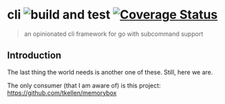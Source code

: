 # cli ![build and test](https://github.com/tkellen/cli/workflows/build%20and%20test/badge.svg?branch=master) [![Coverage Status](https://coveralls.io/repos/github/tkellen/cli/badge.svg?branch=master)](https://coveralls.io/github/tkellen/cli?branch=master)
> an opinionated cli framework for go with subcommand support

## Introduction
The last thing the world needs is another one of these. Still, here we are.

The only consumer (that I am aware of) is this project:
https://github.com/tkellen/memorybox